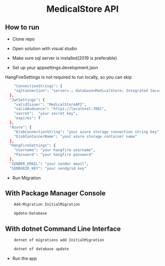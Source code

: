 <h1  align="center">MedicalStore API </h1>

## How to run

* Clone repo

* Open solution with visual studio

* Make sure sql server is installed(2019 is preferable)

* Set up your appsettings.development.json

HangFireSettings is not required to run locally, so you can skip

```bash
	"ConnectionStrings": {
    "sqlConnection": "server=.; database=MedicalStore; Integrated Security=true"
  },
  "JwtSettings": {
    "validIssuer": "MedicalStoreAPI",
    "validAudience": "https://localhost:7001",
    "secret":  "your secret key",
    "expires": 7
  },
  "Azure": {
    "blobConnectionString": "your azure storage connection string key",
    "blobContainerName": "your azure storage container name"
  },
  "HangFireSettings": {
    "Username": "your hangfire username",
    "Password": "your hangfire password"
  },
  "SENDER_EMAIL": "your sender email",
  "SENDGRID_KEY": "your sendgrid key"
```
* Run Migration

## With Package Manager Console
```bash
    Add-Migration InitialMigration
```
```bash
    Update-Database
```
## With dotnet Command Line Interface
```bash
    dotnet ef migrations add InitialMigration
```
```bash
    dotnet ef database update
```

* Run the app